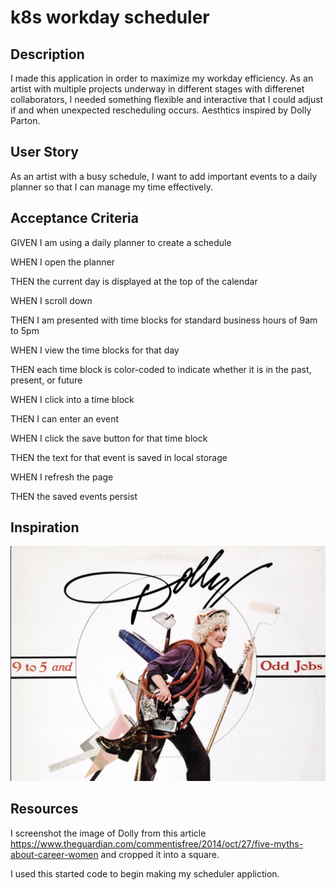 # k8s workday scheduler
## Description
I made this application in order to maximize my workday efficiency. As an artist with multiple projects underway in different stages with differenet collaborators, I needed something flexible and interactive that I could adjust if and when unexpected rescheduling occurs. Aesthtics inspired by Dolly Parton.
## User Story
As an artist with a busy schedule, I want to add important events to a daily planner so that I can manage my time effectively.
## Acceptance Criteria
GIVEN I am using a daily planner to create a schedule

WHEN I open the planner

THEN the current day is displayed at the top of the calendar

WHEN I scroll down

THEN I am presented with time blocks for standard business hours of 9am to 5pm

WHEN I view the time blocks for that day

THEN each time block is color-coded to indicate whether it is in the past, present, or future

WHEN I click into a time block

THEN I can enter an event

WHEN I click the save button for that time block

THEN the text for that event is saved in local storage

WHEN I refresh the page

THEN the saved events persist

## Inspiration
![Dolly inspired aesthetic](./Assets/images/Dolly_oddJobs.png)

## Resources
I screenshot the image of Dolly from this article https://www.theguardian.com/commentisfree/2014/oct/27/five-myths-about-career-women and cropped it into a square.

I used this started code to begin making my scheduler appliction. 